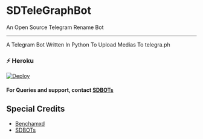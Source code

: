 # SDTeleGraphBot

An Open Source Telegram Rename Bot

---
A Telegram Bot Written In Python To Upload Medias To telegra.ph

###  ⚡️ Heroku

[![Deploy](https://www.herokucdn.com/deploy/button.svg)](https://heroku.com/deploy?template=https://github.com/Sadew451/SDTelegraphBot)


#### For Queries and support, contact [SDBOTs](https://telegram.dog/SDBOTz)

## Special Credits

* [Benchamxd](https://github.com/Benchamxd) 
* [SDBOTs](https://telegram.dog/SDBOTs_Inifinity) 
